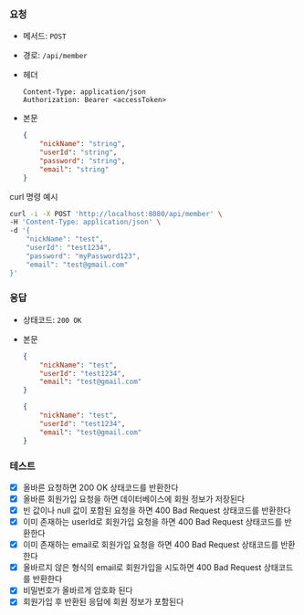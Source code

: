 ### 요청

- 메서드: `POST`
- 경로: `/api/member`
- 헤더

    ```
    Content-Type: application/json
    Authorization: Bearer <accessToken>
    ```

- 본문

    ```json
    {
        "nickName": "string",
        "userId": "string",
        "password": "string",
        "email": "string"
    }
    ```

curl 명령 예시

  ```bash
  curl -i -X POST 'http://localhost:8080/api/member' \
  -H 'Content-Type: application/json' \
  -d '{
      "nickName": "test",
      "userId": "test1234",
      "password": "myPassword123",
      "email": "test@gmail.com"
  }'
  ```

### 응답

- 상태코드: `200 OK`
- 본문

    ```json
    {
        "nickName": "test",
        "userId": "test1234",
        "email": "test@gmail.com"
    }
    ```

    ```json
    {
        "nickName": "test",
        "userId": "test1234",
        "email": "test@gmail.com"
    }
    ```

### 테스트

- [x] 올바른 요청하면 200 OK 상태코드를 반환한다
- [x] 올바른 회원가입 요청을 하면 데이터베이스에 회원 정보가 저장된다
- [x] 빈 값이나 null 값이 포함된 요청을 하면 400 Bad Request 상태코드를 반환한다
- [x] 이미 존재하는 userId로 회원가입 요청을 하면 400 Bad Request 상태코드를 반환한다
- [x] 이미 존재하는 email로 회원가입 요청을 하면 400 Bad Request 상태코드를 반환한다
- [x] 올바르지 않은 형식의 email로 회원가입을 시도하면 400 Bad Request 상태코드를 반환한다
- [x] 비밀번호가 올바르게 암호화 된다
- [x] 회원가입 후 반환된 응답에 회원 정보가 포함된다
